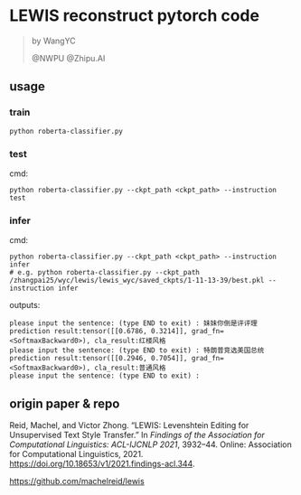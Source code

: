 # LEWIS reconstruct pytorch code

> by WangYC
>
> @NWPU @Zhipu.AI

## usage

### train
```
python roberta-classifier.py
```

### test
cmd:
```
python roberta-classifier.py --ckpt_path <ckpt_path> --instruction test
```

### infer
cmd:
```
python roberta-classifier.py --ckpt_path <ckpt_path> --instruction infer
# e.g. python roberta-classifier.py --ckpt_path /zhangpai25/wyc/lewis/lewis_wyc/saved_ckpts/1-11-13-39/best.pkl --instruction infer
```
outputs:
```
please input the sentence: (type END to exit) : 妹妹你倒是评评理
prediction result:tensor([[0.6786, 0.3214]], grad_fn=<SoftmaxBackward0>), cla_result:红楼风格
please input the sentence: (type END to exit) : 特朗普竞选美国总统
prediction result:tensor([[0.2946, 0.7054]], grad_fn=<SoftmaxBackward0>), cla_result:普通风格
please input the sentence: (type END to exit) :
```

## origin paper & repo

Reid, Machel, and Victor Zhong. “LEWIS: Levenshtein Editing for Unsupervised Text Style Transfer.” In *Findings of the Association for Computational Linguistics: ACL-IJCNLP 2021*, 3932–44. Online: Association for Computational Linguistics, 2021. https://doi.org/10.18653/v1/2021.findings-acl.344.

https://github.com/machelreid/lewis